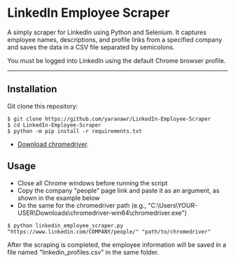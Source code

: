 # LinkedIn Employee Scraper
A simply scraper for LinkedIn using Python and Selenium.
It captures employee names, descriptions, and profile links from a specified company and saves the data in a CSV file separated by semicolons.

You must be logged into LinkedIn using the default Chrome browser profile.
***
## Installation

Git clone this repository:

```
$ git clone https://github.com/yaranawr/LinkedIn-Employee-Scraper
$ cd LinkedIn-Employee-Scraper
$ python -m pip install -r requirements.txt
```

- [Download chromedriver](https://googlechromelabs.github.io/chrome-for-testing/#stable).
## Usage

- Close all Chrome windows before running the script
- Copy the company "people" page link and paste it as an argument, as shown in the example below
- Do the same for the chromedriver path (e.g., "C:\Users\YOUR-USER\Downloads\chromedriver-win64\chromedriver.exe")

```
$ python linkedin_employee_scraper.py "https://www.linkedin.com/COMPANY/people/" "path/to/chromedriver"
```

After the scraping is completed, the employee information will be saved in a file named "linkedin_profiles.csv" in the same folder.